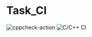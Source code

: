 # Task_CI
![cppcheck-action](https://github.com/99002585/Task_CI/workflows/cppcheck-action/badge.svg)
![C/C++ CI](https://github.com/99002585/Task_CI/workflows/C/C++%20CI/badge.svg)
